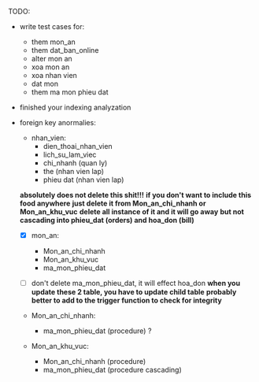 TODO: 
- write test cases for: 
    - them mon_an
    - them dat_ban_online 
    - alter mon an 
    - xoa mon an 
    - xoa nhan vien 
    - dat mon
    - them ma mon phieu dat 
- finished your indexing analyzation 
- foreign key anormalies: 

    - nhan_vien:
        - dien_thoai_nhan_vien
        - lich_su_lam_viec
        - chi_nhanh (quan ly) 
        - the (nhan vien lap)
        - phieu dat (nhan vien lap)
            
    **absolutely does not delete this shit!!!** 
    **if you don't want to include this food anywhere**
    **just delete it from Mon_an_chi_nhanh or Mon_an_khu_vuc**
    **delete all instance of it and it will go away**
    **but not cascading into phieu_dat (orders) and hoa_don (bill)**
    - [x] mon_an: 
        - Mon_an_chi_nhanh
        - Mon_an_khu_vuc 
        - ma_mon_phieu_dat

    - [ ] don't delete ma_mon_phieu_dat, it will effect hoa_don
    **when you update these 2 table, you have to update child table**
    **probably better to add to the trigger function to check for integrity**

    - Mon_an_chi_nhanh: 
        - ma_mon_phieu_dat (procedure) ?

    - Mon_an_khu_vuc: 
        - Mon_an_chi_nhanh (procedure)
        - ma_mon_phieu_dat (procedure cascading)
    
